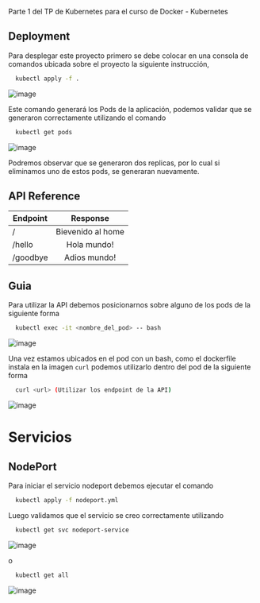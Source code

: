 Parte 1 del TP de Kubernetes para el curso de Docker - Kubernetes

## Deployment

Para desplegar este proyecto primero se debe colocar en una consola de comandos ubicada sobre el proyecto la siguiente instrucción, 
```bash
  kubectl apply -f .
```
![image](https://github.com/f4cuL/utn-curso-kubernetes/assets/56969887/2bbd31b2-45a6-45cf-b096-0f179b1e3369)

Este comando generará los Pods de la aplicación, podemos validar que se generaron correctamente utilizando el comando 
```bash
  kubectl get pods
```
![image](https://github.com/f4cuL/utn-curso-kubernetes/assets/56969887/9e5a9ee6-b189-4762-ba6c-0dd38346069f)

Podremos observar que se generaron dos replicas, por lo cual si eliminamos uno de estos pods, se generaran nuevamente.

## API Reference

| Endpoint |      Response     |
|----------|:-----------------:|
| /        | Bievenido al home |
| /hello   | Hola mundo!       |
| /goodbye | Adios mundo!      |


## Guia

Para utilizar la API debemos posicionarnos sobre alguno de los pods de la siguiente forma

```bash
  kubectl exec -it <nombre_del_pod> -- bash
```

![image](https://github.com/f4cuL/utn-curso-kubernetes/assets/56969887/2051c9e3-d569-4e56-894e-773c6ed81f0d)

Una vez estamos ubicados en el pod con un bash, como el dockerfile instala en la imagen `curl` podemos utilizarlo dentro del pod de la siguiente forma

```bash
  curl <url> (Utilizar los endpoint de la API)
```
![image](https://github.com/f4cuL/utn-curso-kubernetes/assets/56969887/7966830a-7e7a-4ccb-ba76-aa1ef537f7d9)

# Servicios
## NodePort

Para iniciar el servicio nodeport debemos ejecutar el comando
```bash
  kubectl apply -f nodeport.yml
```
 
Luego validamos que el servicio se creo correctamente utilizando 
```bash
  kubectl get svc nodeport-service
```
![image](https://github.com/f4cuL/utn-curso-kubernetes/assets/56969887/8b8aff6c-3d8d-441f-ade9-9bb6af374da6)

o
```bash
  kubectl get all
```
![image](https://github.com/f4cuL/utn-curso-kubernetes/assets/56969887/d4575c06-141a-419e-bf59-87c12e2e10ce)






